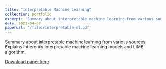 ```yaml
---
title: "Interpretable Machine Learning"
collection: portfolio
excerpt: 'Summary about interpretable machine learning from various sources. Focuses on inherently interpretable machine learning models and LIME algorithm.'
date: 2021-04-07
paperurl: '/files/interpretable-ml.pdf'
---
```

Summary about interpretable machine learning from various sources. Explains inherently interpretable machine learning models and LIME algorithm.

[Download paper here](/files/interpretable-ml.pdf)
